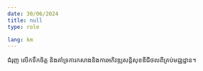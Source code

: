```yaml
---
date: 30/06/2024
title: null
type: role

lang: km
---
```


ជំរុញ លើកទឹកចិត្ត និងគាំទ្រការកសាងនិងការអភិវឌ្ឍសន្តិសុខឌីជីថលពីគ្រប់មជ្ឈដ្ឋាន។
